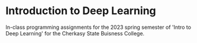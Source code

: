 # Introduction to Deep Learning
In-class programming assignments for the 2023 spring semester of 'Intro to Deep Learning' for the Cherkasy State Buisness College.
